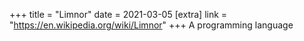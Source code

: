 +++
title = "Limnor"
date = 2021-03-05
[extra]
link = "https://en.wikipedia.org/wiki/Limnor"
+++
A programming language

